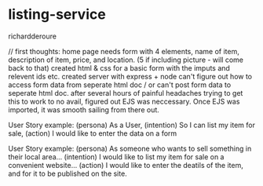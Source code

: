 # listing-service
richardderoure


// 
first thoughts: home page needs form with 4 elements, name of item, description of item, price, and location. (5 if including picture - will come back to that)
created html & css for a basic form with the imputs and relevent ids etc.
created server with express + node
can't figure out how to access form data from seperate html doc / or can't post form data to seperate html doc.
after several hours of painful headaches trying to get this to work to no avail, figured out EJS was neccessary.
Once EJS was imported, it was smooth sailing from there out.

User Story example:
(persona)   As a User,
(intention) So I can list my item for sale,
(action)    I would like to enter the data on a form

User Story example:
(persona)   As someone who wants to sell something in their local area...
(intention) I would like to list my item for sale on a convenient website...
(action)    I would like to enter the deatils of the item, and for it to be published on the site.